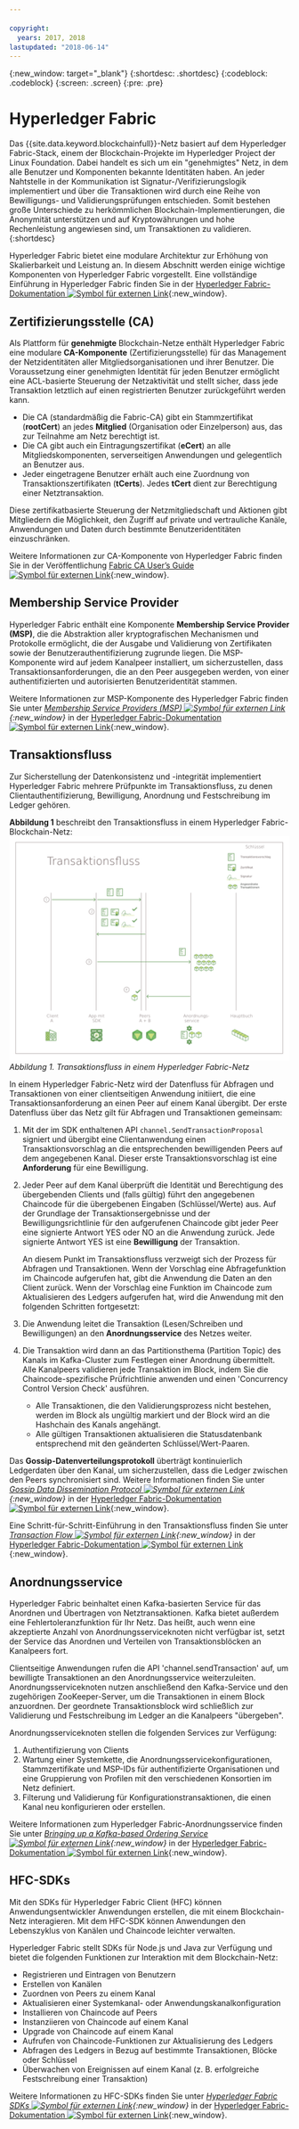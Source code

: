 ```yaml
---

copyright:
  years: 2017, 2018
lastupdated: "2018-06-14"
---
```


{:new_window: target="_blank"}
{:shortdesc: .shortdesc}
{:codeblock: .codeblock}
{:screen: .screen}
{:pre: .pre}


# Hyperledger Fabric
Das {{site.data.keyword.blockchainfull}}-Netz basiert auf dem Hyperledger Fabric-Stack, einem der Blockchain-Projekte im Hyperledger Project der Linux Foundation.  Dabei handelt es sich um ein "genehmigtes" Netz, in dem alle Benutzer und Komponenten bekannte Identitäten haben.  An jeder Nahtstelle in der Kommunikation ist Signatur-/Verifizierungslogik implementiert und über die Transaktionen wird durch eine Reihe von Bewilligungs- und Validierungsprüfungen entschieden.  Somit bestehen große Unterschiede zu herkömmlichen Blockchain-Implementierungen, die Anonymität unterstützen und auf Kryptowährungen und hohe Rechenleistung angewiesen sind, um Transaktionen zu validieren.  
{:shortdesc}

Hyperledger Fabric bietet eine modulare Architektur zur Erhöhung von Skalierbarkeit und Leistung an.  In diesem Abschnitt werden einige wichtige Komponenten von Hyperledger Fabric vorgestellt.  Eine vollständige Einführung in Hyperledger Fabric finden Sie in der [Hyperledger Fabric-Dokumentation ![Symbol für externen Link](../images/external_link.svg "Symbol für externen Link")](http://hyperledger-fabric.readthedocs.io/en/latest/){:new_window}.  

## Zertifizierungsstelle (CA)  
Als Plattform für **genehmigte** Blockchain-Netze enthält Hyperledger Fabric eine modulare **CA-Komponente** (Zertifizierungsstelle) für das Management der Netzidentitäten aller Mitgliedsorganisationen und ihrer Benutzer. Die Voraussetzung einer genehmigten Identität für jeden Benutzer ermöglicht eine ACL-basierte Steuerung der Netzaktivität und stellt sicher, dass jede Transaktion letztlich auf einen registrierten Benutzer zurückgeführt werden kann.  
* Die CA (standardmäßig die Fabric-CA) gibt ein Stammzertifikat (**rootCert**) an jedes **Mitglied** (Organisation oder Einzelperson) aus, das zur Teilnahme am Netz berechtigt ist.
* Die CA gibt auch ein Eintragungszertifikat (**eCert**) an alle Mitgliedskomponenten, serverseitigen Anwendungen und gelegentlich an Benutzer aus.
* Jeder eingetragene Benutzer erhält auch eine Zuordnung von Transaktionszertifikaten (**tCerts**).  Jedes **tCert** dient zur Berechtigung einer Netztransaktion.

Diese zertifikatbasierte Steuerung der Netzmitgliedschaft und Aktionen gibt Mitgliedern die Möglichkeit, den Zugriff auf private und vertrauliche Kanäle, Anwendungen und Daten durch bestimmte Benutzeridentitäten einzuschränken.

Weitere Informationen zur CA-Komponente von Hyperledger Fabric finden Sie in der Veröffentlichung [Fabric CA User’s Guide ![Symbol für externen Link](../images/external_link.svg "Symbol für externen Link")](http://hyperledger-fabric-ca.readthedocs.io/en/latest/){:new_window}.

## Membership Service Provider  
Hyperledger Fabric enthält eine Komponente **Membership Service Provider (MSP)**, die die Abstraktion aller kryptografischen Mechanismen und Protokolle ermöglicht, die der Ausgabe und Validierung von Zertifikaten sowie der Benutzerauthentifizierung zugrunde liegen.  Die MSP-Komponente wird auf jedem Kanalpeer installiert, um sicherzustellen, dass Transaktionsanforderungen, die an den Peer ausgegeben werden, von einer authentifizierten und autorisierten Benutzeridentität stammen.

Weitere Informationen zur MSP-Komponente des Hyperledger Fabric finden Sie unter *[Membership Service Providers (MSP) ![Symbol für externen Link](../images/external_link.svg "Symbol für externen Link")](http://hyperledger-fabric.readthedocs.io/en/latest/msp.html){:new_window}* in der [Hyperledger Fabric-Dokumentation ![Symbol für externen Link](../images/external_link.svg "Symbol für externen Link")](http://hyperledger-fabric.readthedocs.io/en/latest/){:new_window}.

## Transaktionsfluss  
Zur Sicherstellung der Datenkonsistenz und -integrität implementiert Hyperledger Fabric mehrere Prüfpunkte im Transaktionsfluss, zu denen Clientauthentifizierung, Bewilligung, Anordnung und Festschreibung im Ledger gehören.

**Abbildung 1** beschreibt den Transaktionsfluss in einem Hyperledger Fabric-Blockchain-Netz:
![Transaktionsfluss](../images/v10_txflow.png "Transaktionsfluss in einem Hyperledger Fabric-Netz")
*Abbildung 1. Transaktionsfluss in einem Hyperledger Fabric-Netz*

In einem Hyperledger Fabric-Netz wird der Datenfluss für Abfragen und Transaktionen von einer clientseitigen Anwendung initiiert, die eine Transaktionsanforderung an einen Peer auf einem Kanal übergibt. Der erste Datenfluss über das Netz gilt für Abfragen und Transaktionen gemeinsam:

1. Mit der im SDK enthaltenen API `channel.SendTransactionProposal` signiert und übergibt eine Clientanwendung einen Transaktionsvorschlag an die entsprechenden bewilligenden Peers auf dem angegebenen Kanal.  Dieser erste Transaktionsvorschlag ist eine **Anforderung** für eine Bewilligung.   
2. Jeder Peer auf dem Kanal überprüft die Identität und Berechtigung des übergebenden Clients und (falls gültig) führt den angegebenen Chaincode für die übergebenen Eingaben (Schlüssel/Werte) aus. Auf der Grundlage der Transaktionsergebnisse und der Bewilligungsrichtlinie für den aufgerufenen Chaincode gibt jeder Peer eine signierte Antwort YES oder NO an die Anwendung zurück. Jede signierte Antwort YES ist eine **Bewilligung** der Transaktion.

	An diesem Punkt im Transaktionsfluss verzweigt sich der Prozess für Abfragen und Transaktionen.  Wenn der Vorschlag eine Abfragefunktion im Chaincode aufgerufen hat, gibt die Anwendung die Daten an den Client zurück.  Wenn der Vorschlag eine Funktion im Chaincode zum Aktualisieren des Ledgers aufgerufen hat, wird die Anwendung mit den folgenden Schritten fortgesetzt:  
3. Die Anwendung leitet die Transaktion (Lesen/Schreiben und Bewilligungen) an den **Anordnungsservice** des Netzes weiter.  
4. Die Transaktion wird dann an das Partitionsthema (Partition Topic) des Kanals im Kafka-Cluster zum Festlegen einer Anordnung übermittelt.  Alle Kanalpeers validieren jede Transaktion im Block, indem Sie die Chaincode-spezifische Prüfrichtlinie anwenden und einen 'Concurrency Control Version Check' ausführen.  
	* Alle Transaktionen, die den Validierungsprozess nicht bestehen, werden im Block als ungültig markiert und der Block wird an die Hashchain des Kanals angehängt.  
	* Alle gültigen Transaktionen aktualisieren die Statusdatenbank entsprechend mit den geänderten Schlüssel/Wert-Paaren.  

Das **Gossip-Datenverteilungsprotokoll** überträgt kontinuierlich Ledgerdaten über den Kanal, um sicherzustellen, dass die Ledger zwischen den Peers synchronisiert sind.  Weitere Informationen finden Sie unter *[Gossip Data Dissemination Protocol ![Symbol für externen Link](../images/external_link.svg "Symbol für externen Link")](http://hyperledger-fabric.readthedocs.io/en/latest/gossip.html){:new_window}* in der
[Hyperledger Fabric-Dokumentation ![Symbol für externen Link](../images/external_link.svg "Symbol für externen Link")](http://hyperledger-fabric.readthedocs.io/en/latest/){:new_window}.

Eine Schritt-für-Schritt-Einführung in den Transaktionsfluss finden Sie unter *[Transaction Flow ![Symbol für externen Link](../images/external_link.svg "Symbol für externen Link")](http://hyperledger-fabric.readthedocs.io/en/latest/txflow.html){:new_window}* in der [Hyperledger Fabric-Dokumentation ![Symbol für externen Link](../images/external_link.svg "Symbol für externen Link")](http://hyperledger-fabric.readthedocs.io/en/latest/){:new_window}.  

## Anordnungsservice
Hyperledger Fabric beinhaltet einen Kafka-basierten Service für das Anordnen und Übertragen von Netztransaktionen. Kafka bietet außerdem eine Fehlertoleranzfunktion für Ihr Netz. Das heißt, auch wenn eine akzeptierte Anzahl von Anordnungsserviceknoten nicht verfügbar ist, setzt der Service das Anordnen und Verteilen von Transaktionsblöcken an Kanalpeers fort.

Clientseitige Anwendungen rufen die API 'channel.sendTransaction' auf, um bewilligte Transaktionen an den Anordnungsservice weiterzuleiten. Anordnungsserviceknoten nutzen anschließend den Kafka-Service und den zugehörigen ZooKeeper-Server, um die Transaktionen in einem Block anzuordnen. Der geordnete Transaktionsblock wird schließlich zur Validierung und Festschreibung im Ledger an die Kanalpeers "übergeben".

Anordnungsserviceknoten stellen die folgenden Services zur Verfügung:
1. Authentifizierung von Clients
2. Wartung einer Systemkette, die Anordnungsservicekonfigurationen, Stammzertifikate und MSP-IDs für authentifizierte Organisationen und eine Gruppierung von Profilen mit den verschiedenen Konsortien im Netz definiert.
3. Filterung und Validierung für Konfigurationstransaktionen, die einen Kanal neu konfigurieren oder erstellen.  

Weitere Informationen zum Hyperledger Fabric-Anordnungsservice finden Sie unter *[Bringing up a Kafka-based Ordering Service ![Symbol für externen Link](../images/external_link.svg "Symbol für externen Link")](http://hyperledger-fabric.readthedocs.io/en/latest/kafka.html){:new_window}* in der [Hyperledger Fabric-Dokumentation ![Symbol für externen Link](../images/external_link.svg "Symbol für externen Link")](http://hyperledger-fabric.readthedocs.io/en/latest/){:new_window}.

## HFC-SDKs
Mit den SDKs für Hyperledger Fabric Client (HFC) können Anwendungsentwickler Anwendungen erstellen, die mit einem Blockchain-Netz interagieren. Mit dem HFC-SDK können Anwendungen den Lebenszyklus von Kanälen und Chaincode leichter verwalten.

Hyperledger Fabric stellt SDKs für Node.js und Java zur Verfügung und bietet die folgenden Funktionen zur Interaktion mit dem Blockchain-Netz:
* Registrieren und Eintragen von Benutzern
* Erstellen von Kanälen
* Zuordnen von Peers zu einem Kanal
* Aktualisieren einer Systemkanal- oder Anwendungskanalkonfiguration
* Installieren von Chaincode auf Peers
* Instanziieren von Chaincode auf einem Kanal
* Upgrade von Chaincode auf einem Kanal
* Aufrufen von Chaincode-Funktionen zur Aktualisierung des Ledgers
* Abfragen des Ledgers in Bezug auf bestimmte Transaktionen, Blöcke oder Schlüssel
* Überwachen von Ereignissen auf einem Kanal (z. B. erfolgreiche Festschreibung einer Transaktion)

Weitere Informationen zu HFC-SDKs finden Sie unter *[Hyperledger Fabric SDKs ![Symbol für externen Link](../images/external_link.svg "Symbol für externen Link")](http://hyperledger-fabric.readthedocs.io/en/latest/fabric-sdks.html){:new_window}* in der [Hyperledger Fabric-Dokumentation ![Symbol für externen Link](../images/external_link.svg "Symbol für externen Link")](http://hyperledger-fabric.readthedocs.io/en/latest/){:new_window}.
